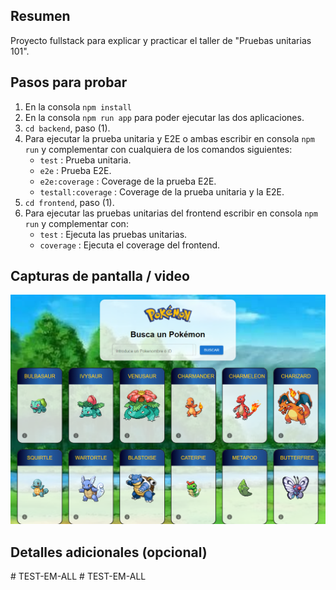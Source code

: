 ## Resumen
Proyecto fullstack para explicar y practicar el taller de "Pruebas unitarias 101".

## Pasos para probar
1. En la consola `npm install`
2. En la consola `npm run app` para poder ejecutar las dos aplicaciones.
3. `cd backend`, paso (1).
4. Para ejecutar la prueba unitaria y E2E o ambas escribir en consola `npm run` y complementar con cualquiera de los comandos siguientes:
    - `test` : Prueba unitaria.
    - `e2e` : Prueba E2E.
    - `e2e:coverage` : Coverage de la prueba E2E. 
    - `testall:coverage` : Coverage de la prueba unitaria y la E2E.
5. `cd frontend`, paso (1).
6. Para ejecutar las pruebas unitarias del frontend escribir en consola `npm run` y complementar con:
    - `test` : Ejecuta las pruebas unitarias. 
    - `coverage` : Ejecuta el coverage del frontend.

## Capturas de pantalla / video
![alt text](image.png)




## Detalles adicionales (opcional)
#   T E S T - E M - A L L 
 
 #   T E S T - E M - A L L 
 
 